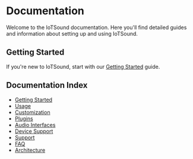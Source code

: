 # Documentation

Welcome to the IoTSound documentation. Here you'll find detailed guides and information about setting up and using IoTSound.

## Getting Started

If you're new to IoTSound, start with our [Getting Started](01-getting-started.md) guide.

## Documentation Index

- [Getting Started](01-getting-started.md)
- [Usage](02-usage.md)
- [Customization](03-customization.md)
- [Plugins](04-plugins.md)
- [Audio Interfaces](05-audio-interfaces.md)
- [Device Support](06-device-support.md)
- [Support](07-support.md)
- [FAQ](08-FAQ.md)
- [Architecture](ARCHITECTURE.md)
